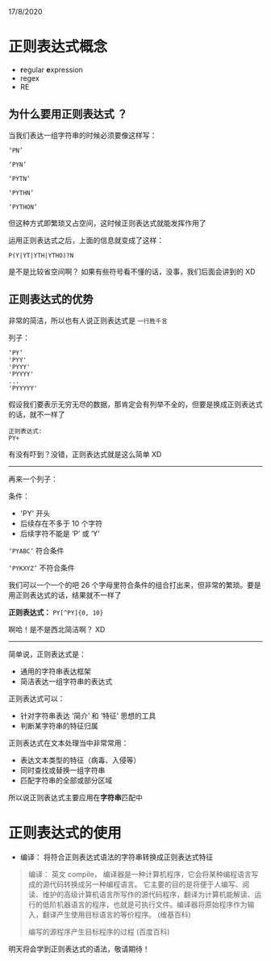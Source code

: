 17/8/2020

# 正则表达式概念

-  **r**egular **e**xpression
- regex
-  RE

## 为什么要用正则表达式 ？

当我们表达一组字符串的时候必须要像这样写：

`‘PN’`

`‘PYN’`

`‘PYTN’`

`‘PYTHN’`

`‘PYTHON’`

但这种方式即繁琐又占空间，这时候正则表达式就能发挥作用了

运用正则表达式之后，上面的信息就变成了这样：

`P(Y|YT|YTH|YTHO)?N`

是不是比较省空间啊？ 如果有些符号看不懂的话，没事，我们后面会讲到的 XD

## 正则表达式的优势

非常的简洁，所以也有人说正则表达式是 `一行胜千言`

列子：
```
‘PY’
'PYY'
'PYYY'
'PYYYY'
...
'PYYYYY'
```
假设我们要表示无穷无尽的数据，那肯定会有列举不全的，但要是换成正则表达式的话，就不一样了
```
正则表达式:
PY+
```
有没有吓到？没错，正则表达式就是这么简单 XD

---

再来一个列子：

条件：
- 'PY' 开头
- 后续存在不多于 10 个字符
- 后续字符不能是 ‘P’ 或 ‘Y’

`‘PYABC’` 符合条件

`‘PYKXYZ’` 不符合条件

我们可以一个一个的吧 26 个字母里符合条件的组合打出来，但非常的繁琐。要是用正则表达式的话，结果就不一样了

**正则表达式：**
`PY[^PY]{0, 10}`

啊哈！是不是西北简洁啊？ XD

---

简单说，正则表达式是：
- 通用的字符串表达框架
- 简洁表达一组字符串的表达式

正则表达式可以：

- 针对字符串表达 ‘简介’ 和 ‘特征’ 思想的工具
- 判断某字符串的特征归属

正则表达式在文本处理当中非常常用：
- 表达文本类型的特征（病毒、入侵等）
- 同时查找或替换一组字符串
- 匹配字符串的全部或部分区域

所以说正则表达式主要应用在**字符串**匹配中

# 正则表达式的使用

- 编译： 将符合正则表达式语法的字符串转换成正则表达式特征

> 编译： 英文 compile， 编译器是一种计算机程序，它会将某种编程语言写成的源代码转换成另一种编程语言。 它主要的目的是将便于人编写、阅读、维护的高级计算机语言所写作的源代码程序，翻译为计算机能解读、运行的低阶机器语言的程序，也就是可执行文件。编译器将原始程序作为输入，翻译产生使用目标语言的等价程序。 (维基百科) 
>
> 编写的源程序产生目标程序的过程 (百度百科)

明天将会学到正则表达式的语法，敬请期待！



